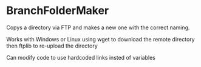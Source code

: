 # BranchFolderMaker
Copys a directory via FTP and makes a new one with the correct naming.

Works with Windows or Linux using wget to download the remote directory then ftplib to re-upload the directory

Can modify code to use hardcoded links insted of variables
